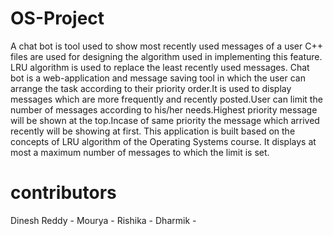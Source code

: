 # OS-Project
A chat bot is tool used to show most recently used messages of a user
C++ files are used for designing the algorithm used in implementing this feature.
LRU algorithm is used to replace the least recently used messages.
Chat bot is a web-application and message saving tool in which the user can arrange the task according to their priority order.It is used to display messages which are more frequently and recently posted.User can limit the number of messages according to his/her needs.Highest priority message will be shown at the top.Incase of same priority the message which arrived recently will be showing at first.
This application is built based on the concepts of LRU algorithm of the Operating Systems course.
It displays at most a maximum number of messages to which the limit is set. 
# contributors
Dinesh Reddy -
Mourya -
Rishika -
Dharmik - 
